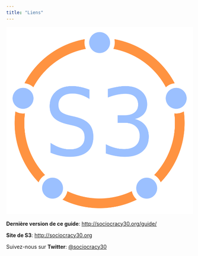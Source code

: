 ```yaml
---
title: "Liens"
---
```



![fit](img/framework/logo.png)

**Dernière version de ce guide**: <http://sociocracy30.org/guide/>

**Site de S3**: <http://sociocracy30.org>

Suivez-nous sur **Twitter**: [@sociocracy30](http://twitter.com/@sociocracy30)